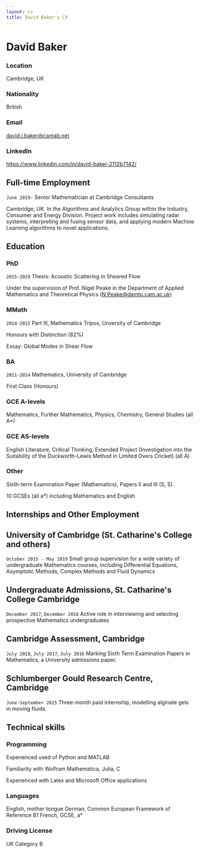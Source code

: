 ```yaml
---
layout: cv
title: David Baker's CV
---
```

# David Baker

### Location
Cambridge, UK

### Nationality
British

### Email
david.i.baker@cantab.net

### LinkedIn

https://www.linkedin.com/in/david-baker-2112b7142/

## Full-time Employment

`June 2019-` Senior Mathematician at Cambridge Consultants

Cambridge, UK. In the Algorithms and Analytics Group within the Industry, Consumer and Energy Division. Project work includes simulating radar systems, interpreting and fusing sensor data, and applying modern Machine Learning algorithms to novel applications.

## Education

### PhD

`2015-2019` Thesis: Acoustic Scattering in Sheared Flow

Under the supervision of Prof. Nigel Peake in the Department of Applied Mathematics and Theoretical Physics (N.Peake@damtp.cam.ac.uk)

### MMath

`2014-2015` Part III, Mathematics Tripos, Unversity of Cambridge

Honours with Distinction (82%)

Essay: Global Modes in Shear Flow

### BA

`2011-2014` Mathematics, University of Cambridge

First Class (Honours)

### GCE A-levels

Mathematics, Further Mathematics, Physics, Chemistry, General Studies (all A*)

### GCE AS-levels

English Literature, Critical Thinking, Extended Project (Investigation into the Suitability of the Duckworth-Lewis Method in Limited Overs Cricket) (all A)

### Other

Sixth-term Examination Paper (Mathematics), Papers II and III (S, S).

10 GCSEs (all a*) including Mathematics and English

## Internships and Other Employment

## University of Cambridge (St. Catharine's College and others)

`October 2015 - May 2019`
Small group supervision for a wide variety of undergraduate Mathematics courses, including Differential Equations, Asymptotic Methods, Complex Methods and Fluid Dynamics

## Undergraduate Admissions, St. Catharine's College Cambridge

`December 2017`, `December 2016` Active role in interviewing and selecting prospective Mathematics undergraduates

## Cambridge Assessment, Cambridge

`July 2018`, `July 2017`, `July 2016`
Marking Sixth Term Examination Papers in Mathematics, a University admissions paper.

## Schlumberger Gould Research Centre, Cambridge

`June-September 2015`
Three-month paid internship, modelling alginate gels in moving fluids.

## Technical skills

### Programming

Experienced used of Python and MATLAB

Familiarity with Wolfram Mathematica, Julia, C

Experienced with Latex and Microsoft Office applications

### Languages

English, mother tongue
German, Common European Framework of Reference B1
French, GCSE, a*

### Driving License

UK Category B

